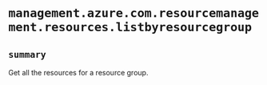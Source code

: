 # `management.azure.com.resourcemanagement.resources.listbyresourcegroup`

## `summary`
Get all the resources for a resource group.


